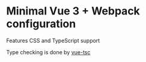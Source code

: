 # Minimal Vue 3 + Webpack configuration
Features CSS and TypeScript support

Type checking is done by [vue-tsc](https://github.com/johnsoncodehk/volar/tree/master/packages/vue-tsc)